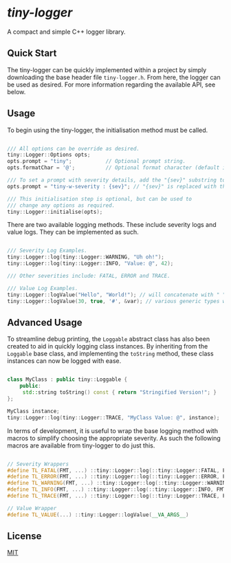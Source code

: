 *tiny-logger*
=============
A compact and simple C++ logger library.

Quick Start
-----------
The tiny-logger can be quickly implemented within a project by simply downloading the base header file `tiny-logger.h`. From here, the logger can be used as desired. For more information regarding the available API, see below.

Usage
-----
To begin using the tiny-logger, the initialisation method must be called.

```cpp

/// All options can be override as desired.
tiny::Logger::Options opts;
opts.prompt = "tiny";           // Optional prompt string.
opts.formatChar = '@';          // Optional format character (default is "@").

/// To set a prompt with severity details, add the "{sev}" substring to the prompt.
opts.prompt = "tiny-w-severity : {sev}"; // "{sev}" is replaced with the current severity.

/// This initialisation step is optional, but can be used to
/// change any options as required.
tiny::Logger::initialise(opts);

```

There are two available logging methods. These include severity logs and value logs. They can be implemented as such.

```cpp

/// Severity Log Examples.
tiny::Logger::log(tiny::Logger::WARNING, "Uh oh!");
tiny::Logger::log(tiny::Logger::INFO, "Value: @", 42);

/// Other severities include: FATAL, ERROR and TRACE.

/// Value Log Examples.
tiny::Logger::logValue("Hello", "World!"); // will concatenate with " " between values
tiny::Logger::logValue(30, true, '#', &var); // various generic types work

```

Advanced Usage
--------------
To streamline debug printing, the `Loggable` abstract class has also been created to aid in quickly logging class instances. By inheriting from the `Loggable` base class, and implementing the `toString` method, these class instances can now be logged with ease.

```cpp

class MyClass : public tiny::Loggable {
    public:
     std::string toString() const { return "Stringified Version!"; }
};

MyClass instance;
tiny::Logger::log(tiny::Logger::TRACE, "MyClass Value: @", instance);

```

In terms of development, it is useful to wrap the base logging method with macros to simplify choosing the appropriate severity. As such the following macros are available from tiny-logger to do just this.

```cpp

// Severity Wrappers
#define TL_FATAL(FMT, ...) ::tiny::Logger::log(::tiny::Logger::FATAL, FMT, ##__VA_ARGS__)
#define TL_ERROR(FMT, ...) ::tiny::Logger::log(::tiny::Logger::ERROR, FMT, ##__VA_ARGS__)
#define TL_WARNING(FMT, ...) ::tiny::Logger::log(::tiny::Logger::WARNING, FMT, ##__VA_ARGS__)
#define TL_INFO(FMT, ...) ::tiny::Logger::log(::tiny::Logger::INFO, FMT, ##__VA_ARGS__)
#define TL_TRACE(FMT, ...) ::tiny::Logger::log(::tiny::Logger::TRACE, FMT, ##__VA_ARGS__)

// Value Wrapper
#define TL_VALUE(...) ::tiny::Logger::logValue(__VA_ARGS__)

```

License
-------
[MIT](https://opensource.org/licenses/MIT)